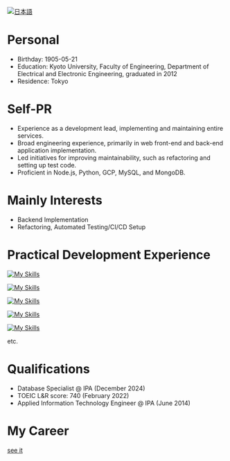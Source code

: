 [![日本語](https://img.shields.io/badge/lang-日本語-blue)](./README.md)

# Personal
* Birthday: 1905-05-21
* Education: Kyoto University, Faculty of Engineering, Department of Electrical and Electronic Engineering, graduated in 2012
* Residence: Tokyo

# Self-PR
* Experience as a development lead, implementing and maintaining entire services.
* Broad engineering experience, primarily in web front-end and back-end application implementation.
* Led initiatives for improving maintainability, such as refactoring and setting up test code.
* Proficient in Node.js, Python, GCP, MySQL, and MongoDB.

# Mainly Interests
* Backend Implementation
* Refactoring, Automated Testing/CI/CD Setup

# Practical Development Experience
[![My Skills](https://skillicons.dev/icons?i=js,py,bash,ruby,java,php,ts,scala,html,css,sass)](https://skillicons.dev)

[![My Skills](https://skillicons.dev/icons?i=nodejs,express,graphql,jest,npm,django,rails,spring,react,laravel,bootstrap,heroku,netlify)](https://skillicons.dev)

[![My Skills](https://skillicons.dev/icons?i=mysql,mongo,redis,postgres)](https://skillicons.dev)

[![My Skills](https://skillicons.dev/icons?i=gcp,aws)](https://skillicons.dev)

[![My Skills](https://skillicons.dev/icons?i=terraform,docker,k8s,jenkins,git,github,githubactions,vim,vscode,pycharm,eclipse,notion,raspberrypi)](https://skillicons.dev)

etc.

# Qualifications
* Database Specialist @ IPA (December 2024)
* TOEIC L&R score: 740 (February 2022)
* Applied Information Technology Engineer @ IPA (June 2014)

# My Career
[see it](./docs/career/README.en.md)

<!--
**tnbe21/tnbe21** is a ✨ _special_ ✨ repository because its `README.md` (this file) appears on your GitHub profile.

Here are some ideas to get you started:

- 🔭 I’m currently working on ...
- 🌱 I’m currently learning ...
- 👯 I’m looking to collaborate on ...
- 🤔 I’m looking for help with ...
- 💬 Ask me about ...
- 📫 How to reach me: ...
- 😄 Pronouns: ...
- ⚡ Fun fact: ...
-->
